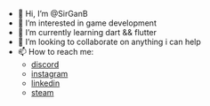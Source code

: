 - 👋 Hi, I’m @SirGanB
- 👀 I’m interested in game development
- 🌱 I’m currently learning dart && flutter
- 💞️ I’m looking to collaborate on anything i can help
- 📫 How to reach me:
  - [discord](https://discord.gg/jGScV5u)
  - [instagram](https://www.instagram.com/sir_ganb/)
  - [linkedin](https://www.linkedin.com/in/gustavo-amorim-novaes-bueno-821b61237/)
  - [steam](https://steamcommunity.com/id/sir_ganb/)
